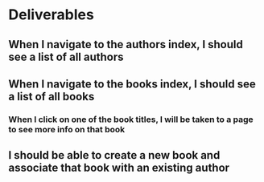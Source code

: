 # Deliverables

## When I navigate to the authors index, I should see a list of all authors

## When I navigate to the books index, I should see a list of all books
### When I click on one of the book titles, I will be taken to a page to see more info on that book

## I should be able to create a new book and associate that book with an existing author